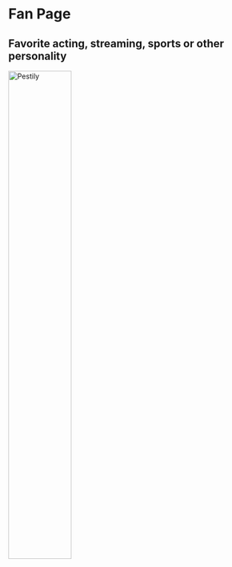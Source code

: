 <h1> Fan Page </h1>
<h2> Favorite acting, streaming, sports or other personality  </h2>

<img    src="https://www.dexerto.com/wp-content/uploads/2020/03/pestily-talks-fast-levelling-escape-from-tarkov-flea-market.png" 
        title="Pestily" 
        width="50%" 
        height="50%" />

